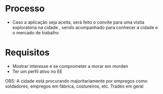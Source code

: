 # Processo 
* Caso a aplicação seja aceita, será feito o convite para uma visita exploratória na cidade , sendo acompanhado para conhecer 
a cidade e o mercado de trabalho

# Requisitos

* Mostrar interesse e se comprometer a morar em morden
* Ter um perfil ativo no EE 

OBS: A cidade está procurando majoritariamente por empregos como soldadores, empregos em fábrica, costureiros, etc. Trades em geral
